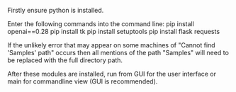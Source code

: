 Firstly ensure python is installed.

Enter the following commands into the command line:
pip install openai==0.28
pip install tk
pip install setuptools
pip install flask requests

If the unlikely error that may appear on some machines of "Cannot find 'Samples' path" occurs then all mentions of the path "Samples" will need to be replaced with the full directory path.


After these modules are installed, run from GUI for the user interface or main for commandline view (GUI is recommended).

